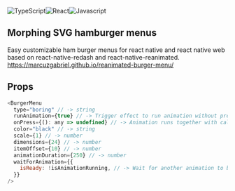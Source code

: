 ![TypeScript](https://badges.aleen42.com/src/typescript.svg)![React](https://badges.aleen42.com/src/react.svg)![Javascript](https://badges.aleen42.com/src/javascript.svg)

## Morphing SVG hamburger menus
Easy customizable ham burger menus for react native and react native web based on react-native-redash and react-native-reanimated.
https://marcuzgabriel.github.io/reanimated-burger-menu/

## Props
```Javascript
<BurgerMenu
  type="boring" // -> string
  runAnimation={true} // -> Trigger effect to run animation without pressing the button
  onPress={(): any => undefined} // -> Animation runs together with callback
  color="black" // -> string
  scale={1} // -> number
  dimensions={24} // -> number
  itemOffset={10} // -> number
  animationDuration={250} // -> number
  waitForAnimation={{
    isReady: !isAnimationRunning, // -> Wait for another animation to be done. This help to control on press activity
  }}
/>
```
